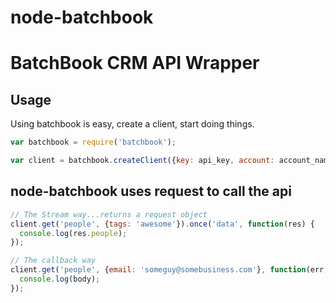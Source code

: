 node-batchbook
==============

# BatchBook CRM API Wrapper

## Usage
Using batchbook is easy, create a client, start doing things.

``` js
var batchbook = require('batchbook');

var client = batchbook.createClient({key: api_key, account: account_name});
```

## node-batchbook uses request to call the api
``` js
// The Stream way...returns a request object
client.get('people', {tags: 'awesome'}).once('data', function(res) {
  console.log(res.people);
});

// The callback way
client.get('people', {email: 'someguy@somebusiness.com'}, function(err, resp, body) {
  console.log(body);
});
```

